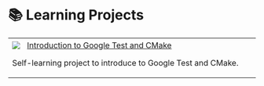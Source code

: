 # 📚 Learning Projects

<table>
<tr>
<td width="50%">
<div align="left">
  <a href="https://skillicons.dev" style="display: inline-block;">
    <img src="https://skillicons.dev/icons?i=cmake,cpp,vscode" style="vertical-align: middle; margin-right: 10px;" />
  </a>
  <a href="https://github.com/oscardelgado02/Introduction-to-Google-Test-and-CMake" target="_blank" style="display: inline-block; vertical-align: middle;">
    Introduction to Google Test and CMake
  </a>
  <p>Self-learning project to introduce to Google Test and CMake.</p>
</div>
</td>
</tr>
</table>
